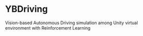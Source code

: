 # YBDriving
Vision-based Autonomous Driving simulation among Unity virtual environment with Reinforcement Learning
